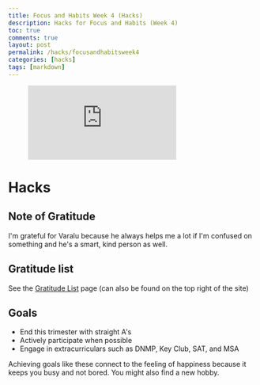 ```yaml
---
title: Focus and Habits Week 4 (Hacks)
description: Hacks for Focus and Habits (Week 4) 
toc: true
comments: true
layout: post
permalink: /hacks/focusandhabitsweek4
categories: [hacks]
tags: [markdown]
---
```


<figure class="video_container">
  <iframe src="https://youtu.be/ZizdB0TgAVM" frameborder="0" allowfullscreen="true"> </iframe>
</figure>

# Hacks
## Note of Gratitude
I'm grateful for Varalu because he always helps me a lot if I'm confused on something and he's a smart, kind person as well.

## Gratitude list
See the [Gratitude List](https://azeem-khan1.github.io/fastpages-project/gratitudelist/) page (can also be found on the top right of the site)

## Goals
- End this trimester with straight A's
- Actively participate when possible
- Engage in extracurriculars such as DNMP, Key Club, SAT, and MSA

Achieving goals like these connect to the feeling of happiness because it keeps you busy and not bored. You might also find a new hobby.